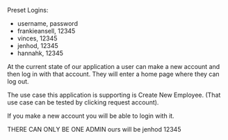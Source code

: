 Preset Logins: 
* username, password
* frankieansell, 12345
* vinces, 12345
* jenhod, 12345
* hannahk, 12345


At the current state of our application a user can make a new account and then log in with that account. They will enter a home page where they can log out. 

The use case this application is supporting is Create New Employee. (That use case can be tested by clicking request account).

If you make a new account you will be able to login with it. 



THERE CAN ONLY BE ONE ADMIN ours will be jenhod 12345